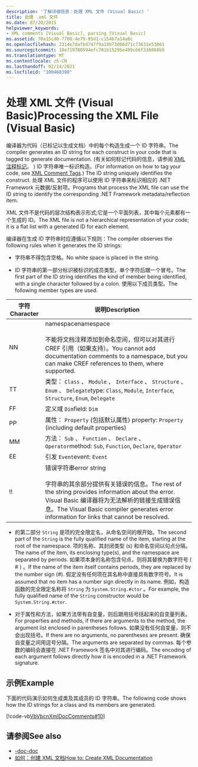 ```yaml
---
description: '了解详细信息：处理 XML 文件 (Visual Basic) '
title: 处理 .xml 文件
ms.date: 07/20/2015
helpviewer_keywords:
- XML comments [Visual Basic], parsing [Visual Basic]
ms.assetid: 78a15cd0-7708-4e79-85d1-c154b7a14a8c
ms.openlocfilehash: 2314e7dafbd747f9a19b73d06d71c73631e53861
ms.sourcegitcommit: 10e719780594efc781b15295e499c66f316068b8
ms.translationtype: MT
ms.contentlocale: zh-CN
ms.lasthandoff: 02/14/2021
ms.locfileid: "100468390"
---
```

# <a name="processing-the-xml-file-visual-basic"></a><span data-ttu-id="a7c9b-103">处理 XML 文件 (Visual Basic)</span><span class="sxs-lookup"><span data-stu-id="a7c9b-103">Processing the XML File (Visual Basic)</span></span>

<span data-ttu-id="a7c9b-104">编译器为代码（已标记以生成文档）中的每个构造生成一个 ID 字符串。</span><span class="sxs-lookup"><span data-stu-id="a7c9b-104">The compiler generates an ID string for each construct in your code that is tagged to generate documentation.</span></span> <span data-ttu-id="a7c9b-105"> (有关如何标记代码的信息，请参阅 [XML 注释标记](../../language-reference/xmldoc/index.md)。 ) ID 字符串唯一标识构造。</span><span class="sxs-lookup"><span data-stu-id="a7c9b-105">(For information on how to tag your code, see [XML Comment Tags](../../language-reference/xmldoc/index.md).) The ID string uniquely identifies the construct.</span></span> <span data-ttu-id="a7c9b-106">处理 XML 文件的程序可以使用 ID 字符串来标识相应的 .NET Framework 元数据/反射项。</span><span class="sxs-lookup"><span data-stu-id="a7c9b-106">Programs that process the XML file can use the ID string to identify the corresponding .NET Framework metadata/reflection item.</span></span>  
  
 <span data-ttu-id="a7c9b-107">XML 文件不是代码的层次结构表示形式;它是一个平面列表，其中每个元素都有一个生成的 ID。</span><span class="sxs-lookup"><span data-stu-id="a7c9b-107">The XML file is not a hierarchical representation of your code; it is a flat list with a generated ID for each element.</span></span>  
  
 <span data-ttu-id="a7c9b-108">编译器在生成 ID 字符串时应遵循以下规则：</span><span class="sxs-lookup"><span data-stu-id="a7c9b-108">The compiler observes the following rules when it generates the ID strings:</span></span>  
  
- <span data-ttu-id="a7c9b-109">字符串不得包含空格。</span><span class="sxs-lookup"><span data-stu-id="a7c9b-109">No white space is placed in the string.</span></span>  
  
- <span data-ttu-id="a7c9b-110">ID 字符串的第一部分标识被标识的成员类型，单个字符后跟一个冒号。</span><span class="sxs-lookup"><span data-stu-id="a7c9b-110">The first part of the ID string identifies the kind of member being identified, with a single character followed by a colon.</span></span> <span data-ttu-id="a7c9b-111">使用以下成员类型。</span><span class="sxs-lookup"><span data-stu-id="a7c9b-111">The following member types are used.</span></span>  
  
|<span data-ttu-id="a7c9b-112">字符</span><span class="sxs-lookup"><span data-stu-id="a7c9b-112">Character</span></span>|<span data-ttu-id="a7c9b-113">说明</span><span class="sxs-lookup"><span data-stu-id="a7c9b-113">Description</span></span>|  
|---|---|  
|<span data-ttu-id="a7c9b-114">N</span><span class="sxs-lookup"><span data-stu-id="a7c9b-114">N</span></span>|<span data-ttu-id="a7c9b-115">namespace</span><span class="sxs-lookup"><span data-stu-id="a7c9b-115">namespace</span></span><br /><br /> <span data-ttu-id="a7c9b-116">不能将文档注释添加到命名空间，但可以对其进行 CREF 引用（如果支持）。</span><span class="sxs-lookup"><span data-stu-id="a7c9b-116">You cannot add documentation comments to a namespace, but you can make CREF references to them, where supported.</span></span>|  
|<span data-ttu-id="a7c9b-117">T</span><span class="sxs-lookup"><span data-stu-id="a7c9b-117">T</span></span>|<span data-ttu-id="a7c9b-118">类型： `Class` 、 `Module` 、 `Interface` 、 `Structure` 、 `Enum` 、 `Delegate`</span><span class="sxs-lookup"><span data-stu-id="a7c9b-118">type: `Class`, `Module`, `Interface`, `Structure`, `Enum`, `Delegate`</span></span>|  
|<span data-ttu-id="a7c9b-119">F</span><span class="sxs-lookup"><span data-stu-id="a7c9b-119">F</span></span>|<span data-ttu-id="a7c9b-120">定义域 `Dim`</span><span class="sxs-lookup"><span data-stu-id="a7c9b-120">field: `Dim`</span></span>|  
|<span data-ttu-id="a7c9b-121">P</span><span class="sxs-lookup"><span data-stu-id="a7c9b-121">P</span></span>|<span data-ttu-id="a7c9b-122">属性： `Property` (包括默认属性) </span><span class="sxs-lookup"><span data-stu-id="a7c9b-122">property: `Property` (including default properties)</span></span>|  
|<span data-ttu-id="a7c9b-123">M</span><span class="sxs-lookup"><span data-stu-id="a7c9b-123">M</span></span>|<span data-ttu-id="a7c9b-124">方法： `Sub` 、 `Function` 、 `Declare` 、 `Operator`</span><span class="sxs-lookup"><span data-stu-id="a7c9b-124">method: `Sub`, `Function`, `Declare`, `Operator`</span></span>|  
|<span data-ttu-id="a7c9b-125">E</span><span class="sxs-lookup"><span data-stu-id="a7c9b-125">E</span></span>|<span data-ttu-id="a7c9b-126">引发 `Event`</span><span class="sxs-lookup"><span data-stu-id="a7c9b-126">event: `Event`</span></span>|  
|<span data-ttu-id="a7c9b-127">!</span><span class="sxs-lookup"><span data-stu-id="a7c9b-127">!</span></span>|<span data-ttu-id="a7c9b-128">错误字符串</span><span class="sxs-lookup"><span data-stu-id="a7c9b-128">error string</span></span><br /><br /> <span data-ttu-id="a7c9b-129">字符串的其余部分提供有关错误的信息。</span><span class="sxs-lookup"><span data-stu-id="a7c9b-129">The rest of the string provides information about the error.</span></span> <span data-ttu-id="a7c9b-130">Visual Basic 编译器将为无法解析的链接生成错误信息。</span><span class="sxs-lookup"><span data-stu-id="a7c9b-130">The Visual Basic compiler generates error information for links that cannot be resolved.</span></span>|  
  
- <span data-ttu-id="a7c9b-131">的第二部分 `String` 是项的完全限定名，从命名空间的根开始。</span><span class="sxs-lookup"><span data-stu-id="a7c9b-131">The second part of the `String` is the fully qualified name of the item, starting at the root of the namespace.</span></span> <span data-ttu-id="a7c9b-132">项的名称、其封闭类型 (s) 和命名空间以句点分隔。</span><span class="sxs-lookup"><span data-stu-id="a7c9b-132">The name of the item, its enclosing type(s), and the namespace are separated by periods.</span></span> <span data-ttu-id="a7c9b-133">如果项本身的名称包含句点，则将其替换为数字符号 ( # ) 。</span><span class="sxs-lookup"><span data-stu-id="a7c9b-133">If the name of the item itself contains periods, they are replaced by the number sign (#).</span></span> <span data-ttu-id="a7c9b-134">假定没有任何项在其名称中直接具有数字符号。</span><span class="sxs-lookup"><span data-stu-id="a7c9b-134">It is assumed that no item has a number sign directly in its name.</span></span> <span data-ttu-id="a7c9b-135">例如，构造函数的完全限定名称将 `String` 为 `System.String.#ctor` 。</span><span class="sxs-lookup"><span data-stu-id="a7c9b-135">For example, the fully qualified name of the `String` constructor would be `System.String.#ctor`.</span></span>  
  
- <span data-ttu-id="a7c9b-136">对于属性和方法，如果方法带有自变量，则后跟用括号括起来的自变量列表。</span><span class="sxs-lookup"><span data-stu-id="a7c9b-136">For properties and methods, if there are arguments to the method, the argument list enclosed in parentheses follows.</span></span> <span data-ttu-id="a7c9b-137">如果没有任何自变量，则不会出现括号。</span><span class="sxs-lookup"><span data-stu-id="a7c9b-137">If there are no arguments, no parentheses are present.</span></span> <span data-ttu-id="a7c9b-138">确保自变量之间用逗号分隔。</span><span class="sxs-lookup"><span data-stu-id="a7c9b-138">The arguments are separated by commas.</span></span> <span data-ttu-id="a7c9b-139">每个参数的编码会直接在 .NET Framework 签名中对其进行编码。</span><span class="sxs-lookup"><span data-stu-id="a7c9b-139">The encoding of each argument follows directly how it is encoded in a .NET Framework signature.</span></span>  
  
## <a name="example"></a><span data-ttu-id="a7c9b-140">示例</span><span class="sxs-lookup"><span data-stu-id="a7c9b-140">Example</span></span>  

 <span data-ttu-id="a7c9b-141">下面的代码演示如何生成类及其成员的 ID 字符串。</span><span class="sxs-lookup"><span data-stu-id="a7c9b-141">The following code shows how the ID strings for a class and its members are generated.</span></span>  
  
 [!code-vb[VbVbcnXmlDocComments#10](~/samples/snippets/visualbasic/VS_Snippets_VBCSharp/VbVbcnXmlDocComments/VB/Class1.vb#10)]  
  
## <a name="see-also"></a><span data-ttu-id="a7c9b-142">请参阅</span><span class="sxs-lookup"><span data-stu-id="a7c9b-142">See also</span></span>

- [<span data-ttu-id="a7c9b-143">-doc</span><span class="sxs-lookup"><span data-stu-id="a7c9b-143">-doc</span></span>](../../reference/command-line-compiler/doc.md)
- [<span data-ttu-id="a7c9b-144">如何：创建 XML 文档</span><span class="sxs-lookup"><span data-stu-id="a7c9b-144">How to: Create XML Documentation</span></span>](how-to-create-xml-documentation.md)
